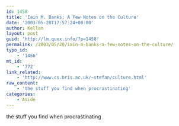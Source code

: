 ```yaml
---
id: 1458
title: 'Iain M. Banks: A Few Notes on the Culture'
date: '2003-05-20T17:57:24+00:00'
author: Kellan
layout: post
guid: 'http://lm.quxx.info/?p=1458'
permalink: /2003/05/20/iain-m-banks-a-few-notes-on-the-culture/
typo_id:
    - '1456'
mt_id:
    - '772'
link_related:
    - 'http://www.cs.bris.ac.uk/~stefan/culture.html'
raw_content:
    - 'the stuff you find when procrastinating'
categories:
    - Aside
---
```


the stuff you find when procrastinating
